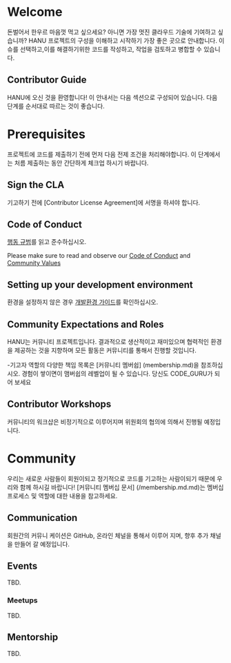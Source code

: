 # Welcome

돈벌어서 한우르 마음껏 먹고 싶으세요? 아니면 가장 멋진 클라우드 기술에 기여하고 싶습니까?
HANU 프로젝트의 구성을 이해하고 시작하기 가장 좋은 곳으로 안내합니다.
이슈를 선택하고,이를 해결하기위한 코드를 작성하고, 작업을 검토하고 병합할 수 있습니다.

## Contributor Guide

HANU에 오신 것을 환영합니다! 이 안내서는 다음 섹션으로 구성되어 있습니다.
다음 단계를 순서대로 따르는 것이 좋습니다. 


# Prerequisites

프로젝트에 코드를 제출하기 전에 먼저 다음 전제 조건을 처리해야합니다.
이 단계에서는 처름 제출하는 동안 간단하게 체크업 하시기 바랍니다.

## Sign the CLA

기고하기 전에 [Contributor License Agreement]에 서명을 하셔야 합니다.

## Code of Conduct

[행동 규범](/code-of-conduct.md)를 읽고 준수하십시오.

Please make sure to read and observe our [Code of Conduct](/code-of-conduct.md) and [Community Values](/values.md)

## Setting up your development environment

환경을 설정하지 않은 경우 [개발환경 가이드](/contributors_devel_guide.md)를 확인하십시오.

## Community Expectations and Roles

HANU는 커뮤니티 프로젝트입니다.
결과적으로 생산적이고 재미있으며 협력적인 환경을 제공하는 것을 지향하며 모든 활동은 커뮤니티를 통해서 진행할 것입니다.

-기고자 역할의 다양한 책임 목록은 [커뮤니티 멤버쉽] (membership.md)을 참조하십시오. 경험이 쌓이면이 맴버쉽의 레벨업이 될 수 있습니다. 당신도 CODE_GURU가 되어 보세요

## Contributor Workshops

커뮤니티의 워크샵은 비정기적으로 이루어지며 위원회의 협의에 의해서 진행될 예정입니다.

# Community

우리는 새로운 사람들이 회원이되고 정기적으로 코드를 기고하는 사람이되기 때문에 우리와 함께 하시길 바랍니다!
[커뮤니티 멤버십 문서] (/membership.md.md)는 멤버십 프로세스 및 역할에 대한 내용을 참고하세요.

## Communication

회원간의 커뮤니 케이션은 GitHub, 온라인 체널을 통해서 이루어 지며, 향후 추가 채널을 만들어 갈 예정입니다.

## Events

TBD.

### Meetups

TBD.

## Mentorship

TBD.
